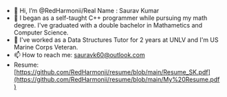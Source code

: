 - 👋 Hi, I’m @RedHarmonii/Real Name : Saurav Kumar
- 👀 I began as a self-taught C++ programmer while pursuing my math degree. I've graduated with a
  double bachelor in Mathametics and Computer Science.
- 🌱 I've worked as a Data Structures Tutor for 2 years at UNLV and I'm US Marine Corps Veteran.
- 📫 How to reach me: sauravk60@outlook.com
- Resume: [https://github.com/RedHarmonii/resume/blob/main/Resume_SK.pdf](https://github.com/RedHarmonii/resume/blob/main/My%20Resume.pdf)
<!---
RedHarmonii/RedHarmonii is a ✨ special ✨ repository because its `README.md` (this file) appears on your GitHub profile.
You can click the Preview link to take a look at your changes.
--->
